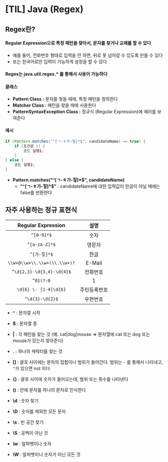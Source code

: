 # [TIL] Java (Regex)





## Regex란?

#### Regular Expression으로 특정 패턴을 찾아서, 문자를 찾거나 교체를 할 수 있다

- 예를 들어, 전화번호 형태로 입력을 안 하면, 뒤로 못 넘어갈 수 있도록 만들 수 있다
- 또는 한국어로만 입력이 가능하게 설정을 할 수 있다


#### Regex는 java.util.regex.* 를 통해서 사용이 가능하다



#### 클래스

- **Pattern Class :** 문자를 찾을 때에, 특청 패턴을 정의한다
- **Matcher Class :** 패턴을 찾을 때에 사용한다
- **PatternSyntaxException Class :** 정규식 (Regular Expression)에 에러를 보여준다



#### 예시

```java
if (Pattern.matches("^[ㄱ-ㅎ가-힣]*$", candidateName) == true) {
    if (조건문 1) {
        코드 실행1;
    }
} else {
    코드 실행2;
}
```

- **Pattern.matches("^[ㄱ-ㅎ가-힣]*$", candidateName)**
  - **"^[ㄱ-ㅎ가-힣]*$"** : candidateName에 대한 입력값이 한글이 아닐 때에는 false를 반환한다





## 자주 사용하는 정규 표현식

|      Regular Expression      |     설명     |
| :--------------------------: | :----------: |
|          `^[0-9]*$`          |     숫자     |
|        `^[a-zA-Z]*$`         |    영문자    |
|         `^[가-힣]*$`         |     한글     |
| `\\w+@\\w+\\.\\w+(\\.\\w+)?` |    E-Mail    |
|  `^\d{2,3}-\d{3,4}-\d{4}$`   |   전화번호   |
|          `^01(?:0`           |      1       |
|    `\d{6} \- [1-4]\d{6}`     | 주민등록번호 |
|       `^\d{3}-\d{2}$`        |   우편번호   |



- **^** : 문자열 시작
- **$** : 문자열 종
- **|** : 각 패턴을 찾는 것 (예. cat|dog|mouse  =>  문자열에 cat 또는 dog 또는 mouse가 있는지 찾아준다)
- **.** : 하나의 캐릭터를 찾는 것

- **[]** :  괄호 사이에는 문자의 집합이나 범위가 들어간다. 범위는 `-` 를 통해서 나타내고, `^`가 있으면 not 이다
- **{}** : 괄호 사이에 숫자가 들어오는데, 범위 또는 횟수를 나타낸다
- **()** : 안에 문자를 하나의 문자로 인식한다
- **\d** : 숫자 찾기
- **\D** : 숫자를 제외한 모든 문자
- **\s** : 빈 공간 찾기
- **\S** : 공백이 아닌 것
- **\w** : 알파벳이나 숫자
- **\W** : 알파벳이나 숫자가 아닌 모든 것
